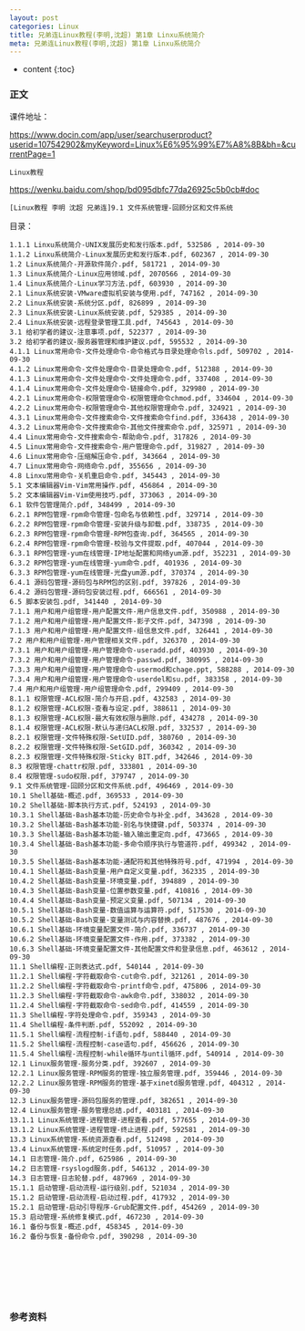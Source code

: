 ```yaml
---
layout: post
categories: Linux
title: 兄弟连Linux教程(李明,沈超) 第1章 Linxu系统简介
meta: 兄弟连Linux教程(李明,沈超) 第1章 Linxu系统简介
---
```

* content
{:toc}

### 正文

课件地址：

https://www.docin.com/app/user/searchuserproduct?userid=107542902&myKeyword=Linux%E6%95%99%E7%A8%8B&bh=&currentPage=1

`Linux教程`

https://wenku.baidu.com/shop/bd095dbfc77da26925c5b0cb#doc

`[Linux教程 李明 沈超 兄弟连]9.1 文件系统管理-回顾分区和文件系统`

目录：

    1.1.1 Linxu系统简介-UNIX发展历史和发行版本.pdf, 532586 , 2014-09-30
    1.1.2 Linxu系统简介-Linux发展历史和发行版本.pdf, 602367 , 2014-09-30
    1.2 Linux系统简介-开源软件简介.pdf, 581721 , 2014-09-30
    1.3 Linux系统简介-Linux应用领域.pdf, 2070566 , 2014-09-30
    1.4 Linux系统简介-Linux学习方法.pdf, 603930 , 2014-09-30
    2.1 Linux系统安装-VMware虚拟机安装与使用.pdf, 747162 , 2014-09-30
    2.2 Linux系统安装-系统分区.pdf, 826899 , 2014-09-30
    2.3 Linux系统安装-Linux系统安装.pdf, 529385 , 2014-09-30
    2.4 Linux系统安装-远程登录管理工具.pdf, 745643 , 2014-09-30
    3.1 给初学者的建议-注意事项.pdf, 522377 , 2014-09-30
    3.2 给初学者的建议-服务器管理和维护建议.pdf, 595532 , 2014-09-30
    4.1.1 Linux常用命令-文件处理命令-命令格式与目录处理命令ls.pdf, 509702 , 2014-09-30
    4.1.2 Linux常用命令-文件处理命令-目录处理命令.pdf, 512388 , 2014-09-30
    4.1.3 Linux常用命令-文件处理命令-文件处理命令.pdf, 337408 , 2014-09-30
    4.1.4 Linux常用命令-文件处理命令-链接命令.pdf, 329980 , 2014-09-30
    4.2.1 Linux常用命令-权限管理命令-权限管理命令chmod.pdf, 334604 , 2014-09-30
    4.2.2 Linux常用命令-权限管理命令-其他权限管理命令.pdf, 324921 , 2014-09-30
    4.3.1 Linux常用命令-文件搜索命令-文件搜索命令find.pdf, 336438 , 2014-09-30
    4.3.2 Linux常用命令-文件搜索命令-其他文件搜索命令.pdf, 325971 , 2014-09-30
    4.4 Linux常用命令-文件搜索命令-帮助命令.pdf, 317826 , 2014-09-30
    4.5 Linux常用命令-文件搜索命令-用户管理命令.pdf, 319827 , 2014-09-30
    4.6 Linux常用命令-压缩解压命令.pdf, 343664 , 2014-09-30
    4.7 Linux常用命令-网络命令.pdf, 355656 , 2014-09-30
    4.8 Linxu常用命令-关机重启命令.pdf, 345443 , 2014-09-30
    5.1 文本编辑器Vim-Vim常用操作.pdf, 456864 , 2014-09-30
    5.2 文本编辑器Vim-Vim使用技巧.pdf, 373063 , 2014-09-30
    6.1 软件包管理简介.pdf, 348499 , 2014-09-30
    6.2.1 RPM包管理-rpm命令管理-包命名与依赖性.pdf, 329714 , 2014-09-30
    6.2.2 RPM包管理-rpm命令管理-安装升级与卸载.pdf, 338735 , 2014-09-30
    6.2.3 RPM包管理-rpm命令管理-RPM包查询.pdf, 364565 , 2014-09-30
    6.2.4 RPM包管理-rpm命令管理-校验与文件提取.pdf, 407044 , 2014-09-30
    6.3.1 RPM包管理-yum在线管理-IP地址配置和网络yum源.pdf, 352231 , 2014-09-30
    6.3.2 RPM包管理-yum在线管理-yum命令.pdf, 401936 , 2014-09-30
    6.3.3 RPM包管理-yum在线管理-光盘yum源.pdf, 370374 , 2014-09-30
    6.4.1 源码包管理-源码包与RPM包的区别.pdf, 397826 , 2014-09-30
    6.4.2 源码包管理-源码包安装过程.pdf, 666561 , 2014-09-30
    6.5 脚本安装包.pdf, 341440 , 2014-09-30
    7.1.1 用户和用户组管理-用户配置文件-用户信息文件.pdf, 350988 , 2014-09-30
    7.1.2 用户和用户组管理-用户配置文件-影子文件.pdf, 347398 , 2014-09-30
    7.1.3 用户和用户组管理-用户配置文件-组信息文件.pdf, 326441 , 2014-09-30
    7.2 用户和用户组管理-用户管理相关文件.pdf, 326370 , 2014-09-30
    7.3.1 用户和用户组管理-用户管理命令-useradd.pdf, 403930 , 2014-09-30
    7.3.2 用户和用户组管理-用户管理命令-passwd.pdf, 380995 , 2014-09-30
    7.3.3 用户和用户组管理-用户管理命令-usermod和chage.ppt, 588288 , 2014-09-30
    7.3.4 用户和用户组管理-用户管理命令-userdel和su.pdf, 383358 , 2014-09-30
    7.4 用户和用户组管理-用户组管理命令.pdf, 299409 , 2014-09-30
    8.1.1 权限管理-ACL权限-简介与开启.pdf, 432583 , 2014-09-30
    8.1.2 权限管理-ACL权限-查看与设定.pdf, 388611 , 2014-09-30
    8.1.3 权限管理-ACL权限-最大有效权限与删除.pdf, 434278 , 2014-09-30
    8.1.4 权限管理-ACL权限-默认与递归ACL权限.pdf, 332537 , 2014-09-30
    8.2.1 权限管理-文件特殊权限-SetUID.pdf, 380760 , 2014-09-30
    8.2.2 权限管理-文件特殊权限-SetGID.pdf, 360342 , 2014-09-30
    8.2.3 权限管理-文件特殊权限-Sticky BIT.pdf, 342646 , 2014-09-30
    8.3 权限管理-chattr权限.pdf, 333801 , 2014-09-30
    8.4 权限管理-sudo权限.pdf, 379747 , 2014-09-30
    9.1 文件系统管理-回顾分区和文件系统.pdf, 496469 , 2014-09-30
    10.1 Shell基础-概述.pdf, 369533 , 2014-09-30
    10.2 Shell基础-脚本执行方式.pdf, 524193 , 2014-09-30
    10.3.1 Shell基础-Bash基本功能-历史命令与补全.pdf, 343628 , 2014-09-30
    10.3.2 Shell基础-Bash基本功能-别名与快捷键.pdf, 503374 , 2014-09-30
    10.3.3 Shell基础-Bash基本功能-输入输出重定向.pdf, 473665 , 2014-09-30
    10.3.4 Shell基础-Bash基本功能-多命令顺序执行与管道符.pdf, 499342 , 2014-09-30
    10.3.5 Shell基础-Bash基本功能-通配符和其他特殊符号.pdf, 471994 , 2014-09-30
    10.4.1 Shell基础-Bash变量-用户自定义变量.pdf, 362335 , 2014-09-30
    10.4.2 Shell基础-Bash变量-环境变量.pdf, 394889 , 2014-09-30
    10.4.3 Shell基础-Bash变量-位置参数变量.pdf, 410816 , 2014-09-30
    10.4.4 Shell基础-Bash变量-预定义变量.pdf, 507134 , 2014-09-30
    10.5.1 Shell基础-Bash变量-数值运算与运算符.pdf, 517530 , 2014-09-30
    10.5.2 Shell基础-Bash变量-变量测试与内容替换.pdf, 487676 , 2014-09-30
    10.6.1 Shell基础-环境变量配置文件-简介.pdf, 336737 , 2014-09-30
    10.6.2 Shell基础-环境变量配置文件-作用.pdf, 373382 , 2014-09-30
    10.6.3 Shell基础-环境变量配置文件-其他配置文件和登录信息.pdf, 463612 , 2014-09-30
    11.1 Shell编程-正则表达式.pdf, 540144 , 2014-09-30
    11.2.1 Shell编程-字符截取命令-cut命令.pdf, 321261 , 2014-09-30
    11.2.2 Shell编程-字符截取命令-printf命令.pdf, 475806 , 2014-09-30
    11.2.3 Shell编程-字符截取命令-awk命令.pdf, 338032 , 2014-09-30
    11.2.4 Shell编程-字符截取命令-sed命令.pdf, 414559 , 2014-09-30
    11.3 Shell编程-字符处理命令.pdf, 359343 , 2014-09-30
    11.4 Shell编程-条件判断.pdf, 552092 , 2014-09-30
    11.5.1 Shell编程-流程控制-if语句.pdf, 588440 , 2014-09-30
    11.5.2 Shell编程-流程控制-case语句.pdf, 456626 , 2014-09-30
    11.5.4 Shell编程-流程控制-while循环与until循环.pdf, 540914 , 2014-09-30
    12.1 Linux服务管理-服务分类.pdf, 392607 , 2014-09-30
    12.2.1 Linux服务管理-RPM服务的管理-独立服务管理.pdf, 359446 , 2014-09-30
    12.2.2 Linux服务管理-RPM服务的管理-基于xinetd服务管理.pdf, 404312 , 2014-09-30
    12.3 Linux服务管理-源码包服务的管理.pdf, 382651 , 2014-09-30
    12.4 Linux服务管理-服务管理总结.pdf, 403181 , 2014-09-30
    13.1.1 Linux系统管理-进程管理-进程查看.pdf, 577655 , 2014-09-30
    13.1.2 Linux系统管理-进程管理-终止进程.pdf, 592581 , 2014-09-30
    13.3 Linux系统管理-系统资源查看.pdf, 512498 , 2014-09-30
    13.4 Linux系统管理-系统定时任务.pdf, 510957 , 2014-09-30
    14.1 日志管理-简介.pdf, 625986 , 2014-09-30
    14.2 日志管理-rsyslogd服务.pdf, 546132 , 2014-09-30
    14.3 日志管理-日志轮替.pdf, 487969 , 2014-09-30
    15.1.1 启动管理-启动流程-运行级别.pdf, 521034 , 2014-09-30
    15.1.2 启动管理-启动流程-启动过程.pdf, 417932 , 2014-09-30
    15.2.1 启动管理-启动引导程序-Grub配置文件.pdf, 454269 , 2014-09-30
    15.3 启动管理-系统修复模式.pdf, 467230 , 2014-09-30
    16.1 备份与恢复-概述.pdf, 458345 , 2014-09-30
    16.2 备份与恢复-备份命令.pdf, 390298 , 2014-09-30

<br/><br/><br/><br/><br/>
### 参考资料




